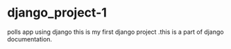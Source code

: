 # django_project-1
polls app using django
 this is my first django project .this is a part of django documentation.
